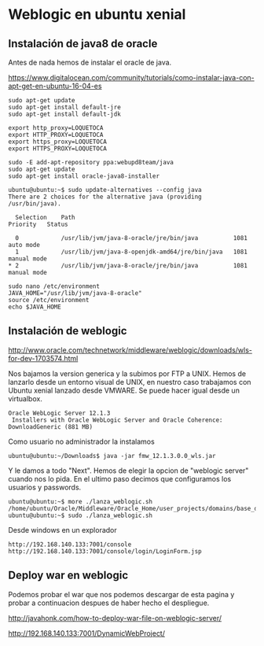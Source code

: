 
Weblogic en ubuntu xenial
=========================


Instalación de java8 de oracle
------------------------------

Antes de nada hemos de instalar el oracle de java.

https://www.digitalocean.com/community/tutorials/como-instalar-java-con-apt-get-en-ubuntu-16-04-es

```
sudo apt-get update
sudo apt-get install default-jre
sudo apt-get install default-jdk
```

```
export http_proxy=LOQUETOCA
export HTTP_PROXY=LOQUETOCA
export https_proxy=LOQUETOCA
export HTTPS_PROXY=LOQUETOCA
```

```
sudo -E add-apt-repository ppa:webupd8team/java
sudo apt-get update
sudo apt-get install oracle-java8-installer
```

```
ubuntu@ubuntu:~$ sudo update-alternatives --config java
There are 2 choices for the alternative java (providing /usr/bin/java).

  Selection    Path                                            Priority   Status

  0            /usr/lib/jvm/java-8-oracle/jre/bin/java          1081      auto mode
  1            /usr/lib/jvm/java-8-openjdk-amd64/jre/bin/java   1081      manual mode
* 2            /usr/lib/jvm/java-8-oracle/jre/bin/java          1081      manual mode
```

```
sudo nano /etc/environment
JAVA_HOME="/usr/lib/jvm/java-8-oracle"
source /etc/environment
echo $JAVA_HOME
```


Instalación de weblogic
-----------------------

http://www.oracle.com/technetwork/middleware/weblogic/downloads/wls-for-dev-1703574.html

Nos bajamos la version generica y la subimos por FTP a UNIX.
Hemos de lanzarlo desde un entorno visual de UNIX, en nuestro caso trabajamos con Ubuntu xenial lanzado desde VMWARE.
Se puede hacer igual desde un virtualbox.

```
Oracle WebLogic Server 12.1.3
 Installers with Oracle WebLogic Server and Oracle Coherence:
DownloadGeneric (881 MB) 
```

Como usuario no administrador la instalamos

```
ubuntu@ubuntu:~/Downloads$ java -jar fmw_12.1.3.0.0_wls.jar
```

Y le damos a todo "Next". Hemos de elegir la opcion de "weblogic server" cuando nos lo pida.
En el ultimo paso decimos que configuramos los usuarios y passwords.


```
ubuntu@ubuntu:~$ more ./lanza_weblogic.sh
/home/ubuntu/Oracle/Middleware/Oracle_Home/user_projects/domains/base_domain/startWebLogic.sh
ubuntu@ubuntu:~$ sudo ./lanza_weblogic.sh
```

Desde windows en un explorador
```
http://192.168.140.133:7001/console
http://192.168.140.133:7001/console/login/LoginForm.jsp
```

Deploy war en weblogic
----------------------

Podemos probar el war que nos podemos descargar de esta pagina y probar a continuacion despues de haber hecho el despliegue.

http://javahonk.com/how-to-deploy-war-file-on-weblogic-server/

http://192.168.140.133:7001/DynamicWebProject/
